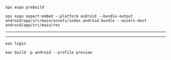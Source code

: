 ```
npx expo prebuild
```

```
npx expo export:embed --platform android --bundle-output android/app/src/main/assets/index.android.bundle --assets-dest android/app/src/main/res
```


---
---

```
eas login
```

```
eas build -p android --profile preview
```

